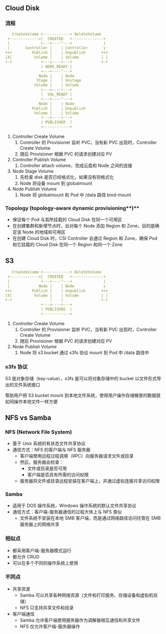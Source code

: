 ## Cloud Disk

### 流程

```yaml
   CreateVolume +------------+ DeleteVolume
 +------------->|  CREATED   +--------------+
 |              +---+----^---+              |
 |       Controller |    | Controller       v
+++         Publish |    | Unpublish       +++
|X|          Volume |    | Volume          | |
+-+             +---v----+---+             +-+
                | NODE_READY |
                +---+----^---+
               Node |    | Node
              Stage |    | Unstage
             Volume |    | Volume
                +---v----+---+
                |  VOL_READY |
                +---+----^---+
               Node |    | Node
            Publish |    | Unpublish
             Volume |    | Volume
                +---v----+---+
                | PUBLISHED  |
                +------------+
```

1. Controller Create Volume
    1. Controller 的 Provisioner 监听 PVC，当有新 PVC 出现时，Controller Create Volume
    2. 随后 Provisioner 根据 PVC 的请求创建对应 PV
2. Controller Publish Volume
    1. Controller attach volume，完成云盘和 Node 之间的连接
3. Node Stage Volume
    1. 先检查 disk 是否已经格式化，如果没有则格式化
    2. Node 将设备 mount 到 globalmount
4. Node Publish Volume
    1. Node 将 globalmount 和 Pod 中 /data 路径 bind-mount

### Topology (topology-aware dynamic provisioning**)**

- 保证每个 Pod 与其所挂载的 Cloud Disk 在同一个可用区
- 在创建集群和新增节点时，会对每个 Node 添加 Region 和 Zone，目的是确定该 Node 的地域和可用区
- 在创建 Cloud Disk 时，CSI Controller 会通过 Region 和 Zone，确保 Pod 和它挂载的 Cloud Disk 在同一个 Region 和同一个 Zone

## S3

```yaml
   CreateVolume +------------+ DeleteVolume
 +------------->|  CREATED   +--------------+
 |              +---+----^---+              |
 |             Node |    | Node             v
+++         Publish |    | Unpublish       +++
|X|          Volume |    | Volume          | |
+-+                 |    |                 +-+
                +---v----+---+
                | PUBLISHED  |
                +------------+
```

1. Controller Create Volume
    1. Controller 的 Provisioner 监听 PVC，当有新 PVC 出现时，Controller Create Volume
    2. 随后 Provisioner 根据 PVC 的请求创建对应 PV
2. Node Publish Volume
    1. Node 将 s3 bucket 通过 s3fs 协议 mount 到 Pod 中 /data 路径中

### s3fs 协议

S3 是对象存储（key-value），s3fs 是可以将对象存储中的 bucket 以文件形式导出的文件系统接口

帮助用户把 S3 bucket mount 到本地文件系统，使得用户操作存储桶里的数据就如同操作本地文件一样方便

## NFS vs Samba

### NFS (Network File System)

- 基于 Unix 系统的有状态文件共享协议
- 通信方式：NFS 的客户端与 NFS 服务器
    - 客户端使用远程过程调用（RPC）向服务器请求文件或目录
    - 然后，服务器会检查：
        - 文件或目录是否可用
        - 客户端是否具有所需的访问权限
    - 服务器将文件或目录远程安装在客户端上，并通过虚拟连接共享访问权限

### Samba

- 适用于 DOS 操作系统，Windows 操作系统的默认文件共享协议
- 通信方式：客户端-服务器通信的过程大体上与 NFS 类似
    - 文件系统不安装在本地 SMB 客户端，而是通过网络路径访问托管在 SMB 服务器上的网络共享

### 相似点

- 都采用客户端-服务器模式运行
- 都允许 CRUD
- 可以在多个不同的操作系统上使用

### 不同点

- 共享资源
    - Samba 可以共享各种网络资源（文件和打印服务、存储设备和虚拟机存储）
    - NFS 只支持共享文件和目录
- 客户端通信
    - Samba 允许客户端使用服务器作为调解器相互通信和共享文件
    - NFS 仅允许客户端-服务器操作
